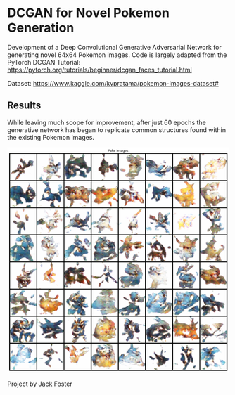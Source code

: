 # DCGAN for Novel Pokemon Generation
Development of a Deep Convolutional Generative Adversarial Network for generating novel 64x64 Pokemon images. Code is largely adapted from the PyTorch DCGAN Tutorial: https://pytorch.org/tutorials/beginner/dcgan_faces_tutorial.html

Dataset: https://www.kaggle.com/kvpratama/pokemon-images-dataset#



## Results
While leaving much scope for improvement, after just 60 epochs the generative network has began to replicate common structures found within the existing Pokemon images.

![Generated Images](sample.png)


Project by Jack Foster

